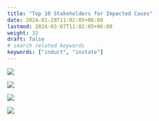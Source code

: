 ```yaml
---
title: "Top 10 Stakeholders for Impacted Cases"
date: 2024-01-28T11:02:05+06:00
lastmod: 2024-03-07T11:02:05+06:00
weight: 32
draft: false
# search related keywords
keywords: ["induct", "instate"]
---
```

<div style='text-align: justify;'>

![](https://storage.googleapis.com/ktern-public-files/product-documentation/Digital%20Maps/103_launch_top_10_stakeholders_for_impacted_cases_custom_objects_assessment_digital_maps.png)
 
![](https://storage.googleapis.com/ktern-public-files/product-documentation/Digital%20Maps/104_top_10_stakeholders_for_impacted_cases_custom_objects_assessment_digital_maps.png)
 
![](https://storage.googleapis.com/ktern-public-files/product-documentation/Digital%20Maps/105_table_top_10_stakeholders_for_impacted_cases_custom_objects_assessment_digital_maps.png)
 
![](https://storage.googleapis.com/ktern-public-files/product-documentation/Digital%20Maps/106_table_top_10_stakeholders_for_impacted_cases_custom_objects_assessment_digital_maps.png)
 
</div>